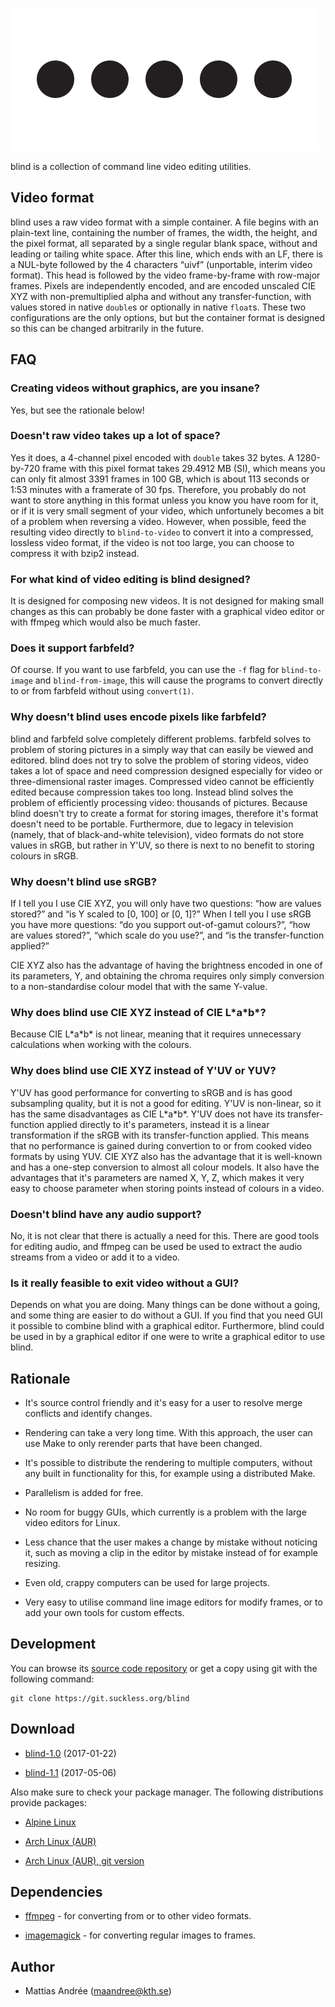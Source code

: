 ![blind](blind.svg)

blind is a collection of command line video editing utilities.

Video format
------------

blind uses a raw video format with a simple container. A
file begins with an plain-text line, containing the
number of frames, the width, the height, and the pixel
format, all separated by a single regular blank space,
without and leading or tailing white space. After this
line, which ends with an LF, there is a NUL-byte
followed by the 4 characters “uivf” (unportable, interim
video format). This head is followed by the video
frame-by-frame with row-major frames. Pixels are
independently encoded, and are encoded unscaled CIE XYZ
with non-premultiplied alpha and without any
transfer-function, with values stored in native `double`s
or optionally in native `float`s. These two configurations
are the only options, but but the container format is
designed so this can be changed arbitrarily in the future.

FAQ
---

### Creating videos without graphics, are you insane?

Yes, but see the rationale below!

### Doesn't raw video takes up a lot of space?

Yes it does, a 4-channel pixel encoded with `double`
takes 32 bytes. A 1280-by-720 frame with this pixel format
takes 29.4912 MB (SI), which means you can only fit almost
3391 frames in 100 GB, which is about 113 seconds or 1:53
minutes with a framerate of 30 fps. Therefore, you
probably do not want to store anything in this format
unless you know you have room for it, or if it is very
small segment of your video, which unfortunely becomes a
bit of a problem when reversing a video. However, when
possible, feed the resulting video directly to
`blind-to-video` to convert it into a compressed,
lossless video format, if the video is not too large, you
can choose to compress it with bzip2 instead.

### For what kind of video editing is blind designed?

It is designed for composing new videos. It is not
designed for making small changes as this can probably
be done faster with a graphical video editor or with
ffmpeg which would also be much faster.

### Does it support farbfeld?

Of course. If you want to use farbfeld, you can use
the `-f` flag for `blind-to-image` and `blind-from-image`,
this will cause the programs to convert directly to
or from farbfeld without using `convert(1)`.

### Why doesn't blind uses encode pixels like farbfeld?

blind and farbfeld solve completely different problems.
farbfeld solves to problem of storing pictures in a
simply way that can easily be viewed and editored.
blind does not try to solve the problem of storing
videos, video takes a lot of space and need compression
designed especially for video or three-dimensional
raster images. Compressed video cannot be efficiently
edited because compression takes too long. Instead
blind solves the problem of efficiently processing
video: thousands of pictures. Because blind doesn't
try to create a format for storing images, therefore
it's format doesn't need to be portable. Furthermore,
due to legacy in television (namely, that of
black-and-white television), video formats do not
store values in sRGB, but rather in Y'UV, so there
is next to no benefit to storing colours in sRGB.

### Why doesn't blind use sRGB?

If I tell you I use CIE XYZ, you will only have two
questions: “how are values stored?” and “is Y scaled
to [0, 100] or [0, 1]?” When I tell you I use sRGB
you have more questions: “do you support out-of-gamut
colours?”, “how are values stored?”, “which scale
do you use?”, and “is the transfer-function applied?”

CIE XYZ also has the advantage of having the brightness
encoded in one of its parameters, Y, and obtaining
the chroma requires only simply conversion to a
non-standardise colour model that with the same Y-value.

### Why does blind use CIE XYZ instead of CIE L\*a\*b\*?

Because CIE L\*a\*b\* is not linear, meaning that it
requires unnecessary calculations when working with
the colours.

### Why does blind use CIE XYZ instead of Y'UV or YUV?

Y'UV has good performance for converting to sRGB and
is has good subsampling quality, but it is not a good
for editing. Y'UV is non-linear, so it has the same
disadvantages as CIE L\*a\*b\*. Y'UV does not have its
transfer-function applied directly to it's parameters,
instead it is a linear transformation if the sRGB with
its transfer-function applied. This means that no
performance is gained during convertion to or from
cooked video formats by using YUV. CIE XYZ also has
the advantage that it is well-known and has a one-step
conversion to almost all colour models. It also have the
advantages that it's parameters are named X, Y, Z, which
makes it very easy to choose parameter when storing
points instead of colours in a video.

### Doesn't blind have any audio support?

No, it is not clear that there is actually a need for
this. There are good tools for editing audio, and
ffmpeg can be used be used to extract the audio streams
from a video or add it to a video.

### Is it really feasible to exit video without a GUI?

Depends on what you are doing. Many things can be done
without a going, and some thing are easier to do without
a GUI. If you find that you need GUI it possible to
combine blind with a graphical editor. Furthermore,
blind could be used in by a graphical editor if one
were to write a graphical editor to use blind.

Rationale
---------

* It's source control friendly and it's easy for a user to
  resolve merge conflicts and identify changes.

* Rendering can take a very long time. With this approach,
  the user can use Make to only rerender parts that have
  been changed.

* It's possible to distribute the rendering to multiple
  computers, without any built in functionality for this,
  for example using a distributed Make.

* Parallelism is added for free.

* No room for buggy GUIs, which currently is a problem with
  the large video editors for Linux.

* Less chance that the user makes a change by mistake
  without noticing it, such as moving a clip in the editor
  by mistake instead of for example resizing.

* Even old, crappy computers can be used for large projects.

* Very easy to utilise command line image editors for modify
  frames, or to add your own tools for custom effects.

Development
-----------

You can browse its [source code repository](//git.suckless.org/blind)
or get a copy using git with the following command:

	git clone https://git.suckless.org/blind

Download
--------

* [blind-1.0](//dl.suckless.org/tools/blind-1.0.tar.gz) (2017-01-22)

* [blind-1.1](//dl.suckless.org/tools/blind-1.1.tar.gz) (2017-05-06)

Also make sure to check your package manager. The following distributions provide packages:

* [Alpine Linux](https://pkgs.alpinelinux.org/package/edge/testing/x86_64/blind)

* [Arch Linux (AUR)](https://aur.archlinux.org/packages/blind/)

* [Arch Linux (AUR), git version](https://aur.archlinux.org/packages/blind-git/)

Dependencies
------------

* [ffmpeg](https://www.ffmpeg.org/) - for converting from or to other video formats.

* [imagemagick](https://www.imagemagick.org/) - for converting regular images to frames.

Author
------

* Mattias Andrée (maandree@kth.se)
